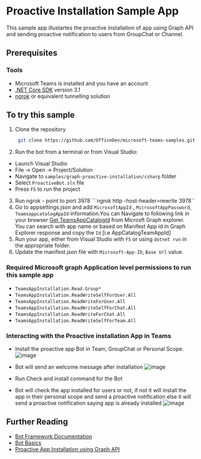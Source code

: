 # Proactive Installation Sample App

This sample app illustartes the proactive installation of app using Graph API and sending proactive notification to users from GroupChat or Channel.

## Prerequisites
### Tools

- Microsoft Teams is installed and you have an account
- [.NET Core SDK](https://dotnet.microsoft.com/download) version 3.1
- [ngrok](https://ngrok.com/) or equivalent tunnelling solution

## To try this sample

1. Clone the repository
   ```bash
    git clone https://github.com/OfficeDev/microsoft-teams-samples.git
    ```
2. Run the bot from a terminal or from Visual Studio:

  - Launch Visual Studio
  - File -> Open -> Project/Solution  
  - Navigate to `samples/graph-proactive-installation/csharp` folder
  - Select `ProactiveBot.sln` file
  - Press `F5` to run the project
3. Run ngrok - point to port 3978
   ```ngrok http -host-header=rewrite 3978``
5. Go to appsettings.json and add ```MicrosoftAppId``` ,  ```MicrosoftAppPassword```, ```TeamsappcatalogAppId``` information.You can Navigate to following link in your browser [Get TeamsAppCatalogId](https://developer.microsoft.com/en-us/graph/graph-explorer?request=appCatalogs%2FteamsApps%3F%24filter%3DdistributionMethod%20eq%20'organization'&method=GET&version=v1.0&GraphUrl=https://graph.microsoft.com) from Microsft Graph explorer.  
You can  search with app name or based on Manifest App id  in Graph Explorer response and copy the `Id` [i.e AppCatalogTeamAppId]
6. Run your app, either from Visual Studio with ```F5``` or using ```dotnet run``` in the appropriate folder.
7. Update the manifest.json file with ```Microsoft-App-ID```, ```Base Url```   value.

### Required Microsoft graph Application level permissions to run this sample app

- `TeamsAppInstallation.Read.Group*`
- `TeamsAppInstallation.ReadWriteSelfForUser.All`
- `TeamsAppInstallation.ReadWriteForUser.All`
- `TeamsAppInstallation.ReadWriteSelfForChat.All`
- `TeamsAppInstallation.ReadWriteForChat.All`
- `TeamsAppInstallation.ReadWriteSelfForTeam.All`

### Interacting with the Proactive installation App in Teams
- Install the proactive app Bot in Team, GroupChat or Personal Scope.
![image](https://user-images.githubusercontent.com/50989436/120750023-3ba30a00-c523-11eb-9065-3a6b3ec706ab.png)

- Bot will send an welcome message after installation
![image](https://user-images.githubusercontent.com/50989436/120749546-6ccf0a80-c522-11eb-84a8-2191b1dcb08f.png)
- Run Check and install command for the Bot
- Bot will check the app installed for users or not, if not it will install the app in their personal scope and send a proactive notification else it will send a proactive notification saying app is already installed
![image](https://user-images.githubusercontent.com/50989436/120749801-d51dec00-c522-11eb-8eb9-5243eb9fe470.png)

## Further Reading

- [Bot Framework Documentation](https://docs.botframework.com)
- [Bot Basics](https://docs.microsoft.com/azure/bot-service/bot-builder-basics?view=azure-bot-service-4.0)
- [Proactive App Installation using Graph API](https://docs.microsoft.com/en-us/microsoftteams/platform/graph-api/proactive-bots-and-messages/graph-proactive-bots-and-messages?tabs=Csharp)